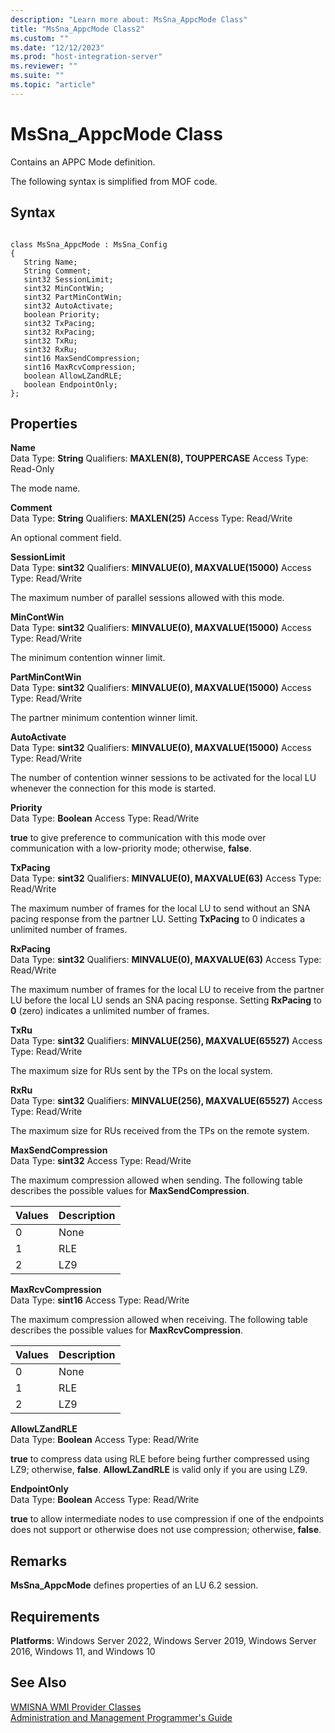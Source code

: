 ```yaml
---
description: "Learn more about: MsSna_AppcMode Class"
title: "MsSna_AppcMode Class2"
ms.custom: ""
ms.date: "12/12/2023"
ms.prod: "host-integration-server"
ms.reviewer: ""
ms.suite: ""
ms.topic: "article"
---
```

# MsSna_AppcMode Class
Contains an APPC Mode definition.  
  
 The following syntax is simplified from MOF code.  
  
## Syntax  
  
```  
  
class MsSna_AppcMode : MsSna_Config  
{  
   String Name;  
   String Comment;  
   sint32 SessionLimit;  
   sint32 MinContWin;  
   sint32 PartMinContWin;  
   sint32 AutoActivate;  
   boolean Priority;  
   sint32 TxPacing;  
   sint32 RxPacing;  
   sint32 TxRu;  
   sint32 RxRu;  
   sint16 MaxSendCompression;  
   sint16 MaxRcvCompression;  
   boolean AllowLZandRLE;  
   boolean EndpointOnly;  
};  
```  
  
## Properties  
 **Name**  
 Data Type: **String** Qualifiers: **MAXLEN(8), TOUPPERCASE** Access Type: Read-Only  
  
 The mode name.  
  
 **Comment**  
 Data Type: **String** Qualifiers: **MAXLEN(25)** Access Type: Read/Write  
  
 An optional comment field.  
  
 **SessionLimit**  
 Data Type: **sint32** Qualifiers: **MINVALUE(0), MAXVALUE(15000)** Access Type: Read/Write  
  
 The maximum number of parallel sessions allowed with this mode.  
  
 **MinContWin**  
 Data Type: **sint32** Qualifiers: **MINVALUE(0), MAXVALUE(15000)** Access Type: Read/Write  
  
 The minimum contention winner limit.  
  
 **PartMinContWin**  
 Data Type: **sint32** Qualifiers: **MINVALUE(0), MAXVALUE(15000)** Access Type: Read/Write  
  
 The partner minimum contention winner limit.  
  
 **AutoActivate**  
 Data Type: **sint32** Qualifiers: **MINVALUE(0), MAXVALUE(15000)** Access Type: Read/Write  
  
 The number of contention winner sessions to be activated for the local LU whenever the connection for this mode is started.  
  
 **Priority**  
 Data Type: **Boolean** Access Type: Read/Write  
  
 **true** to give preference to communication with this mode over communication with a low-priority mode; otherwise, **false**.  
  
 **TxPacing**  
 Data Type: **sint32** Qualifiers: **MINVALUE(0), MAXVALUE(63)** Access Type: Read/Write  
  
 The maximum number of frames for the local LU to send without an SNA pacing response from the partner LU. Setting **TxPacing** to 0 indicates a unlimited number of frames.  
  
 **RxPacing**  
 Data Type: **sint32** Qualifiers: **MINVALUE(0), MAXVALUE(63)** Access Type: Read/Write  
  
 The maximum number of frames for the local LU to receive from the partner LU before the local LU sends an SNA pacing response. Setting **RxPacing** to **0** (zero) indicates a unlimited number of frames.  
  
 **TxRu**  
 Data Type: **sint32** Qualifiers: **MINVALUE(256), MAXVALUE(65527)** Access Type: Read/Write  
  
 The maximum size for RUs sent by the TPs on the local system.  
  
 **RxRu**  
 Data Type: **sint32** Qualifiers: **MINVALUE(256), MAXVALUE(65527)** Access Type: Read/Write  
  
 The maximum size for RUs received from the TPs on the remote system.  
  
 **MaxSendCompression**  
 Data Type: **sint32** Access Type: Read/Write  
  
 The maximum compression allowed when sending. The following table describes the possible values for **MaxSendCompression**.  
  
|Values|Description|  
|------------|-----------------|  
|0|None|  
|1|RLE|  
|2|LZ9|  
  
 **MaxRcvCompression**  
 Data Type: **sint16** Access Type: Read/Write  
  
 The maximum compression allowed when receiving. The following table describes the possible values for **MaxRcvCompression**.  
  
|Values|Description|  
|------------|-----------------|  
|0|None|  
|1|RLE|  
|2|LZ9|  
  
 **AllowLZandRLE**  
 Data Type: **Boolean** Access Type: Read/Write  
  
 **true** to compress data using RLE before being further compressed using LZ9; otherwise, **false**. **AllowLZandRLE** is valid only if you are using LZ9.  
  
 **EndpointOnly**  
 Data Type: **Boolean** Access Type: Read/Write  
  
 **true** to allow intermediate nodes to use compression if one of the endpoints does not support or otherwise does not use compression; otherwise, **false**.  
  
## Remarks  
 **MsSna_AppcMode** defines properties of an LU 6.2 session.  
  
## Requirements  
 **Platforms**: Windows Server 2022, Windows Server 2019, Windows Server 2016, Windows 11, and Windows 10  
  
## See Also  
 [WMISNA WMI Provider Classes](../core/wmisna-wmi-provider-classes2.md)   
 [Administration and Management Programmer's Guide](./administration-and-management-programmer-s-guide2.md)
